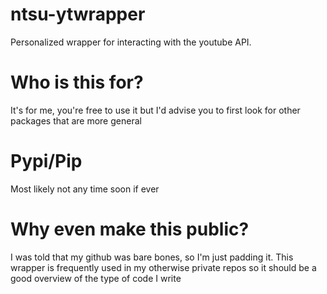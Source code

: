 # ntsu-ytwrapper
Personalized wrapper for interacting with the youtube API. 

# Who is this for?
It's for me, you're free to use it but I'd advise you to first look for other packages that are more general

# Pypi/Pip
Most likely not any time soon if ever

# Why even make this public?
I was told that my github was bare bones, so I'm just padding it. This wrapper is frequently used in my otherwise private repos so it should be a good overview of the type of code I write
